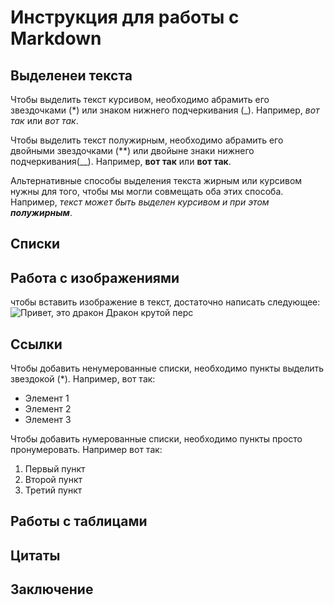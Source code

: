 # Инструкция для работы с Markdown

## Выделенеи текста 

Чтобы выделить текст курсивом, необходимо абрамить его звездочками (*) или знаком нижнего подчеркивания (_). Например, *вот так* или _вот так_.

Чтобы выделить текст полужирным, необходимо абрамить его двойными звездочками (**) или двойыне знаки нижнего подчеркивания(__). Например, **вот так** или __вот так__.

Альтернативные способы выделения текста жирным или курсивом нужны для того, чтобы мы могли совмещать оба этих способа. Например, _текст может быть выделен курсивом и при этом **полужирным**_.

## Списки

## Работа с изображениями

чтобы вставить изображение в текст, достаточно написать следующее:
![Привет, это дракон](Дракон.jpg)
Дракон крутой перс

## Ссылки

Чтобы добавить ненумерованные списки, необходимо пункты выделить звездокой (*). Например, вот так:
* Элемент 1
* Элемент 2
* Элемент 3

Чтобы добавить нумерованные списки, необходимо пункты просто пронумеровать. Например вот так:
1. Первый пункт
2. Второй пункт
3. Третий пункт

## Работы с таблицами

## Цитаты

## Заключение